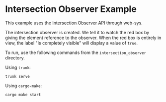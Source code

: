 # Intersection Observer Example

This example uses the [Intersection Observer API](https://developer.mozilla.org/en-US/docs/Web/API/Intersection_Observer_API) through web-sys.

The intersection observer is created. We tell it to watch the red box by giving the element reference to the observer.
When the red box is entirely in view, the label "Is completely visible" will display a value of `true`.

To run, use the following commands from the `intersection_observer` directory.

Using `trunk`:
```
trunk serve
```

Using `cargo-make`:
```
cargo make start
```